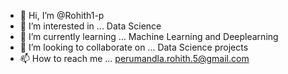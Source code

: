 - 👋 Hi, I’m @Rohith1-p
- 👀 I’m interested in ... Data Science
- 🌱 I’m currently learning ... Machine Learning and Deeplearning
- 💞️ I’m looking to collaborate on ... Data Science projects
- 📫 How to reach me ... perumandla.rohith.5@gmail.com

<!---
Rohith1-p/Rohith1-p is a ✨ special ✨ repository because its `README.md` (this file) appears on your GitHub profile.
You can click the Preview link to take a look at your changes.
--->
